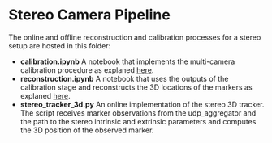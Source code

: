 # Stereo Camera Pipeline

The online and offline reconstruction and calibration processes for a stereo setup are hosted in this folder:
- **calibration.ipynb** A notebook that implements the multi-camera calibration procedure as explaned [here](/doc/tutorial2_stereo_3d.md).
- **reconstruction.ipynb** A notebook that uses the outputs of the calibration stage and reconstructs the 3D locations of the markers as explaned [here](/doc/tutorial2_stereo_3d.md).
- **stereo_tracker_3d.py** An online implementation of the stereo 3D tracker. The script receives marker observations from the udp_aggregator and the path to the stereo intrinsic and extrinsic parameters and computes the 3D position of the observed marker.
